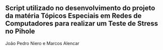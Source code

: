 ## Script utilizado no desenvolvimento do projeto da matéria Tópicos Especiais em Redes de Computadores para realizar um Teste de Stress no Pihole

João Pedro Niero e Marcos Alencar
